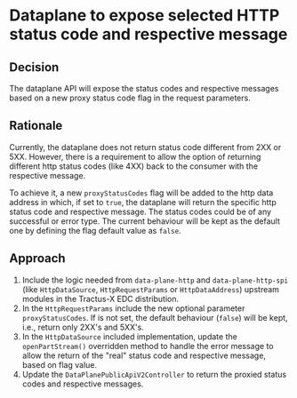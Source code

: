 # Dataplane to expose selected HTTP status code and respective message

## Decision

The dataplane API will expose the status codes and respective messages based on a new proxy status code flag in the request parameters. 

## Rationale

Currently, the dataplane does not return status code different from 2XX or 5XX. However, there is a requirement to allow the option of returning different http status codes (like 4XX) back to the consumer with the respective message.

To achieve it, a new `proxyStatusCodes` flag will be added to the http data address in which, if set to `true`, the dataplane will return the specific http status code and respective message. The status codes could be of any successful or error type.
The current behaviour will be kept as the default one by defining the flag default value as `false`.

## Approach

1. Include the logic needed from `data-plane-http` and `data-plane-http-spi` (like `HttpDataSource`, `HttpRequestParams` or `HttpDataAddress`) upstream modules in the Tractus-X EDC distribution. 
2. In the `HttpRequestParams` include the new optional parameter `proxyStatusCodes`. If is not set, the default behaviour (`false`) will be kept, i.e., return only 2XX's and 5XX's.
3. In the `HttpDataSource` included implementation, update the `openPartStream()` overridden method to handle the error message to allow the return of the "real" status code and respective message, based on flag value.
4. Update the `DataPlanePublicApiV2Controller` to return the proxied status codes and respective messages.